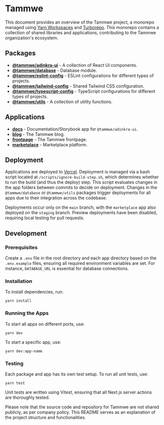 # Tammwe

This document provides an overview of the Tammwe project, a monorepo managed using [Yarn Workspaces](https://classic.yarnpkg.com/en/docs/workspaces/) and [Turborepo](https://turbo.build/repo). This monorepo contains a collection of shared libraries and applications, contributing to the Tammwe organization's ecosystem.

## Packages

- **[@tammwe/adinkra-ui](./packages/adinkra-ui/README.md)** - A collection of React UI components.
- **[@tammwe/database](./packages/database/README.md)** - Database module.
- **[@tammwe/eslint-config](./packages/eslint-config/README.md)** - ESLint configurations for different types of projects.
- **[@tammwe/tailwind-config](./packages/tailwind-config/README.md)** - Shared Tailwind CSS configuration.
- **[@tammwe/typescript-config](./packages/typescript-config/README.md)** - TypeScript configurations for different types of projects.
- **[@tammwe/utils](./packages/utils/README.md)** - A collection of utility functions.

## Applications

- **[docs](./apps/docs/README.md)** - Documentation/Storybook app for `@tammwe/adinkra-ui`.
- **[blog](./apps/blog/README.md)** - The Tammwe blog.
- **[frontpage](./apps/frontpage/README.md)** - The Tammwe frontpage.
- **[marketplace](./apps/marketplace/README.md)** - Marketplace platform.

## Deployment

Applications are deployed to [Vercel](https://vercel.com/). Deployment is managed via a bash script located at `/scripts/ignore-build-step.sh`, which determines whether to run the build (and thus the deploy) step. This script evaluates changes in the app folders between commits to decide on deployment. Changes in the `@tammwe/database` or `@tammwe/utils` packages trigger deployments for all apps due to their integration across the codebase.

Deployments occur only on the `main` branch, with the `marketplace` app also deployed on the `staging` branch. Preview deployments have been disabled, requiring local testing for pull requests.

## Development

### Prerequisites

Create a `.env` file in the root directory and each app directory based on the `.env.example` files, ensuring all required environment variables are set. For instance, `DATABASE_URL` is essential for database connections.

### Installation

To install dependencies, run:
```
yarn install
```

### Running the Apps
To start all apps on different ports, use:
```
yarn dev
```
To start a specific app, use:
```
yarn dev:app-name
```

### Testing
Each package and app has its own test setup. To run all unit tests, use:
```
yarn test
```
Unit tests are written using Vitest, ensuring that all Next.js server actions are thoroughly tested.

Please note that the source code and repository for Tammwe are not shared publicly, as per company policy. This README serves as an explanation of the project structure and functionalities.
